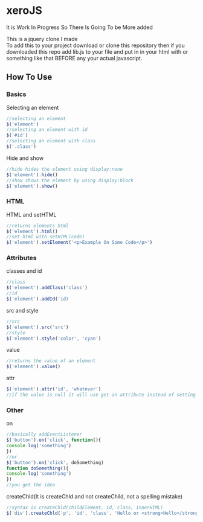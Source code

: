 # xeroJS
It is Work In Progress So There Is Going To be More added        
  
This is a jquery clone I made  
To add this to your project download or clone this repository then if you downloaded this repo add lib.js to your file and put in in your html with <script src="lib.js"></script> or something like that BEFORE any your actual javascript.  

## How To Use

### Basics
Selecting an element
```javascript
//selecting an element
$('element')
//selecting an element with id
$('#id')
//selecting an element with class
$('.class')
```
Hide and show
```javascript
//hide hides the element using display:none
$('element').hide()
//show shows the element by using display:block
$('element').show()

```
### HTML
HTML and setHTML
```javascript
//returns elements html
$('element').html()
//set html with setHTML(code)
$('element').setElement('<p>Example On Some Code</p>')
```

### Attributes
classes and id
```javascript
//class
$('element').addClass('class')
//id
$('element').addId('id)
```
src and style
```javascript
//src
$('element').src('src')
//style
$('element').style('color', 'cyan')
```
value
```javascript
//returns the value of an element
$('element').value()
```
attr
```javascript
$('element').attr('id', 'whatever')
//if the value is null it will use get an attribute instead of setting an attribute
```
### Other
on
```javascript
//basically addEventListener
$('button').on('click', function(){
console.log('something')
})
//or
$('button').on('click', doSomething)
function doSomething(){
console.log('something')
})
//you get the idea
```
createChld(It is createChld and not createChild, not a spelling mistake)
```javascript
//syntax is createChld(childElement, id, class, innerHTML)
$('div').createChld('p', 'id', 'class', 'Hello or <strong>Hello</strong>')
```

